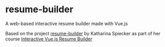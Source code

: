 # resume-builder

A web-based interactive resume builder made with Vue.js

Based on the project [resume-builder](https://github.com/katharina-spiecker/resume-builder) by Katharina Spiecker as part of her course [Interactive Vue.js Resume Builder](https://www.newline.co/courses/interactive-vuejs-resume-builder)
